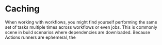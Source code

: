 # Caching
When working with workflows, you might find yourself performing the same set of tasks multiple times across workflows or even jobs. This is commonly scene in build scenarios where dependencies are downloaded. Because Actions runners are ephemeral, the